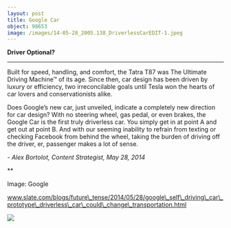 ```yaml
---
layout: post
title: Google Car
object: 98653
image: /images/14-05-28_2005.138_DriverlessCarEDIT-1.jpeg
---
```

**Driver Optional?**

****

Built for speed, handling, and comfort, the Tatra T87 was The Ultimate Driving Machine™ of its age. Since then, car design has been driven by luxury or efficiency, two irreconcilable goals until Tesla won the hearts of car lovers and conservationists alike. 

Does Google’s new car, just unveiled, indicate a completely new direction for car design? With no steering wheel, gas pedal, or even brakes, the Google Car is the first truly driverless car. You simply get in at point A and get out at point B. And with our seeming inability to refrain from texting or checking Facebook from behind the wheel, taking the burden of driving off the driver, er, passenger makes a lot of sense.

*- Alex Bortolot, Content Strategist, May 28, 2014*

**

Image: Google 

www.slate.com/blogs/future\_tense/2014/05/28/google\_self\_driving\_car\_prototype\_driverless\_car\_could\_change\_transportation.html



![]({{siteurl.base}}/images/14-05-28_2005.138_DriverlessCarEDIT-1.jpeg)
